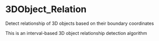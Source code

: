 # 3DObject_Relation
Detect relationship of 3D objects based on their boundary coordinates

This is an interval-based 3D object relationship detection algorithm 
